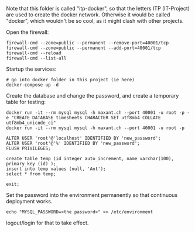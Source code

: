 Note that this folder is called "itp-docker", so that the letters ITP (IT-Project) are used to create the docker network.
Otherwise it would be called "docker", which wouldn't be so cool, as it might clash with other projects.

Open the firewall:

    firewall-cmd --zone=public --permanent --remove-port=40001/tcp
    firewall-cmd --zone=public --permanent --add-port=40001/tcp
    firewall-cmd --reload
    firewall-cmd --list-all

Startup the services:

    # go into docker folder in this project (ie here)
    docker-compose up -d

Create the database and change the password, and create a temporary table for testing:

    docker run -it --rm mysql mysql -h maxant.ch --port 40001 -u root -p -e "CREATE DATABASE timesheets CHARACTER SET utf8mb4 COLLATE utf8mb4_unicode_ci"
    docker run -it --rm mysql mysql -h maxant.ch --port 40001 -u root -p

    ALTER USER 'root'@'localhost' IDENTIFIED BY 'new_password';
    ALTER USER 'root'@'%' IDENTIFIED BY 'new_password';
    FLUSH PRIVILEGES;

    create table temp (id integer auto_increment, name varchar(100), primary key (id) );
    insert into temp values (null, 'Ant');
    select * from temp;

    exit;

Set the password into the environment permanently so that continuous deployment works.

    echo "MYSQL_PASSWORD=<the password>" >> /etc/environment

logout/login for that to take effect.

